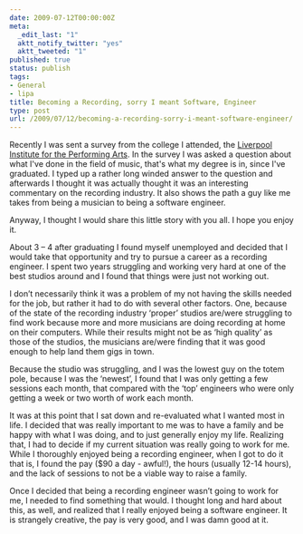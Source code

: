 ```yaml
---
date: 2009-07-12T00:00:00Z
meta:
  _edit_last: "1"
  aktt_notify_twitter: "yes"
  aktt_tweeted: "1"
published: true
status: publish
tags:
- General
- lipa
title: Becoming a Recording, sorry I meant Software, Engineer
type: post
url: /2009/07/12/becoming-a-recording-sorry-i-meant-software-engineer/
---
```


Recently I was sent a survey from the college I attended, the [Liverpool Institute for the Performing Arts](http://www.lipa.ac.uk). In the survey I was asked a question about what I've done in the field of music, that's what my degree is in, since I've graduated. I typed up a rather long winded answer to the question and afterwards I thought it was actually thought it was an interesting commentary on the recording industry. It also shows the path a guy like me takes from being a musician to being a software engineer.

Anyway, I thought I would share this little story with you all. I hope you enjoy it.

About 3 – 4 after graduating I found myself unemployed and decided that I would take that opportunity and try to pursue a career as a recording engineer. I spent two years struggling and working very hard at one of the best studios around and I found that things were just not working out.

I don’t necessarily think it was a problem of my not having the skills needed for the job, but rather it had to do with several other factors. One, because of the state of the recording industry ‘proper’ studios are/were struggling to find work because more and more musicians are doing recording at home on their computers. While their results might not be as ‘high quality’ as those of the studios, the musicians are/were finding that it was good enough to help land them gigs in town.

Because the studio was struggling, and I was the lowest guy on the totem pole, because I was the ‘newest’, I found that I was only getting a few sessions each month, that compared with the ‘top’ engineers who were only getting a week or two worth of work each month.

It was at this point that I sat down and re-evaluated what I wanted most in life. I decided that was really important to me was to have a family and be happy with what I was doing, and to just generally enjoy my life. Realizing that, I had to decide if my current situation was really going to work for me. While I thoroughly enjoyed being a recording engineer, when I got to do it that is, I found the pay ($90 a day - awful!), the hours (usually 12-14 hours), and the lack of sessions to not be a viable way to raise a family.

Once I decided that being a recording engineer wasn’t going to work for me, I needed to find something that would. I thought long and hard about this, as well, and realized that I really enjoyed being a software engineer. It is strangely creative, the pay is very good, and I was damn good at it.
